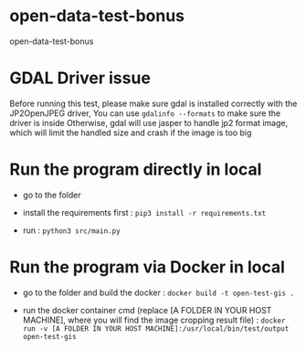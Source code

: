 # open-data-test-bonus
open-data-test-bonus



# GDAL Driver issue
Before running this test, please make sure gdal is installed correctly with the JP2OpenJPEG driver,
You can use `gdalinfo --formats` to make sure the driver is inside
Otherwise, gdal will use jasper to handle jp2 format image, which will limit the handled size and crash if the image is too big


# Run the program directly in local
* go to the folder

* install the requirements first :
`pip3 install -r requirements.txt`

* run :
`python3 src/main.py`



# Run the program via Docker in local
* go to the folder and build the docker :
`docker build -t open-test-gis .`

* run the docker container cmd (replace [A FOLDER IN YOUR HOST MACHINE], where you will find the image cropping result file) :
`docker run -v [A FOLDER IN YOUR HOST MACHINE]:/usr/local/bin/test/output open-test-gis`
